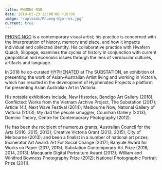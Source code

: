 ```yaml
---
title: PHUONG NGO
date: 2018-05-23 13:08:00 +10:00
image: "/uploads/Phuong-Ngo-res.jpg"
current: true
---
```


[PHONG NGO](http://www.pthngo.com/) is a contemporary visual artist; his practice is concerned with the interpretation of history, memory and place, and how it impacts individual and collected identity. His collaborative practice with Hwafern Quach, Slippage, examines the cycles of history in conjunction with current geopolitical and economic issues through the lens of vernacular cultures, artifacts and language.

In 2018 he co-curated [HYPHENATED](https://thesubstation.org.au/archive/hyphenated/) at The SUBSTATION, an exhibition of presenting the work of Asian-Australian Artist living and working in Victoria, which has resulted in the development of Hyphenated Projects a platform for presenting Asian Australian Art in Victoria. 

His notable exhibitions include, New Histories, Bendigo Art Gallery (2018); Conflicted: Works from the Vietnam Archive Project, The Substation (2017); Article 14.1, Next Wave Festival (2014); Melbourne Now, National Gallery of Victoria (2013); My dad the people smuggler, Counihan Gallery (2013); Domino Theory, Centre for Contemporary Photography (2012).

He has been the recipient of numerous grants; Australian Council for the Arts (2016, 2015, 2013); Creative Victoria Grant (2013, 2015); City of Melbourne (2013); and been a finalist in a number of national art prizes; Incinerator Art Award: Art For Social Change (2017);  Banyule Award for Works on Paper (2017, 2015); Substation Contemporary Art Prize (2016, 2014, 2013); Macquarie Digital Portraiture Award (2013); William and Winifred Bowness Photography Prize (2012); National Photographic Portrait Prize (2011).
